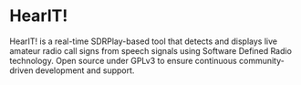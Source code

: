 # HearIT!
HearIT! is a real-time SDRPlay-based tool that detects and displays live amateur radio call signs from speech signals using Software Defined Radio technology. Open source under GPLv3 to ensure continuous community-driven development and support.
